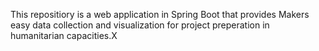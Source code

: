 This repositiory is a web application in Spring Boot that provides Makers easy data collection and visualization for project preperation in humanitarian capacities.X
